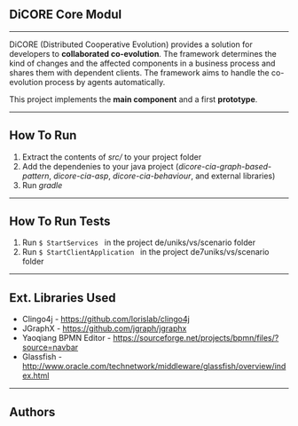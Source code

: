 
## DiCORE Core Modul ##

----------
DiCORE (Distributed Cooperative Evolution) provides a solution for developers to __collaborated co-evolution__. The framework determines the kind of changes and the affected components in a business process and shares them with dependent clients. The framework aims to handle the co-evolution process by agents automatically.

This project implements the __main component__ and a first __prototype__.

----------
## How To Run ##

 1. Extract the contents of *src/* to your project folder
 2. Add the dependenies to your java project (*dicore-cia-graph-based-pattern*, *dicore-cia-asp*, *dicore-cia-behaviour*, and external libraries)
 2. Run *gradle* 

----------
## How To Run Tests ##

 1. Run `$ StartServices ` in the project de/uniks/vs/scenario folder 
 2. Run `$ StartClientApplication ` in the project de7uniks/vs/scenario folder

----------
## Ext. Libraries Used ##

 - Clingo4j - https://github.com/lorislab/clingo4j
 - JGraphX - https://github.com/jgraph/jgraphx
 - Yaoqiang BPMN Editor - https://sourceforge.net/projects/bpmn/files/?source=navbar
 - Glassfish - http://www.oracle.com/technetwork/middleware/glassfish/overview/index.html
 
----------
## Authors ##

